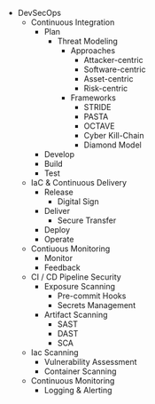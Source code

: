 * DevSecOps
  * Continuous Integration
    * Plan
      * Threat Modeling
        * Approaches
            * Attacker-centric
            * Software-centric
            * Asset-centric
            * Risk-centric
        * Frameworks 
            * STRIDE
            * PASTA
            * OCTAVE
            * Cyber Kill-Chain
            * Diamond Model 
    * Develop
    * Build
    * Test
  * IaC & Continuous Delivery
    * Release
        * Digital Sign
    * Deliver
        * Secure Transfer
    * Deploy
    * Operate
  * Contiuous Monitoring
    * Monitor
    * Feedback
  * CI / CD Pipeline Security
    * Exposure Scanning
      * Pre-commit Hooks 
      * Secrets Management
    * Artifact Scanning
      * SAST
      * DAST
      * SCA
  * Iac Scanning
    * Vulnerability Assessment
    * Container Scanning
  * Continuous Monitoring
    * Logging & Alerting
